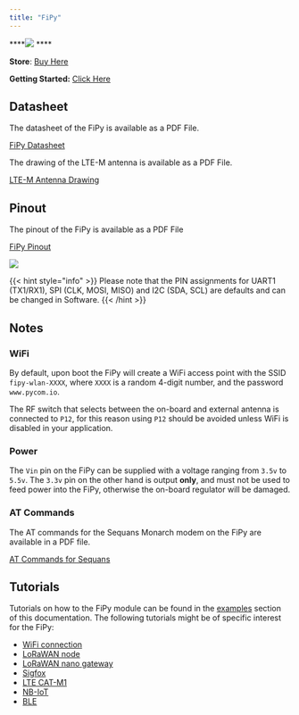 ```yaml
---
title: "FiPy"
---
```


\*\*\*\*![](/gitbook/assets/assets-lil0igdl11z7jos_jpx-lkn7scqkkkb6tqb3uyo-lkn82srvkf3rhetvjpi-fipy-1.png) ****

**Store**: [Buy Here](https://pycom.io/product/fipy/)

**Getting Started:** [Click Here](../../gettingstarted/connection/fipy)

## Datasheet

The datasheet of the FiPy is available as a PDF File.

[FiPy Datasheet](/gitbook/assets/fipy-specsheet-1.pdf)

The drawing of the LTE-M antenna is available as a PDF File.

[LTE-M Antenna Drawing](/gitbook/assets/lte-m-antenna-drawing.pdf)

## Pinout

The pinout of the FiPy is available as a PDF File

[FiPy Pinout](/gitbook/assets/fipy-pinout.pdf)

![](/gitbook/assets/fipy-pinout.png)

{{< hint style="info" >}}
Please note that the PIN assignments for UART1 (TX1/RX1), SPI (CLK, MOSI, MISO) and I2C (SDA, SCL) are defaults and can be changed in Software.
{{< /hint >}}

## Notes

### WiFi

By default, upon boot the FiPy will create a WiFi access point with the SSID `fipy-wlan-XXXX`, where `XXXX` is a random 4-digit number, and the password `www.pycom.io`.

The RF switch that selects between the on-board and external antenna is connected to `P12`, for this reason using `P12` should be avoided unless WiFi is disabled in your application.

### Power

The `Vin` pin on the FiPy can be supplied with a voltage ranging from `3.5v` to `5.5v`. The `3.3v` pin on the other hand is output **only**, and must not be used to feed power into the FiPy, otherwise the on-board regulator will be damaged.

### AT Commands

The AT commands for the Sequans Monarch modem on the FiPy are available in a PDF file.

[AT Commands for Sequans](/gitbook/assets/monarch\_4g-ez\_lr5110\_atcommands\_referencemanual\_rev3\_noconfidential-2.pdf)

## Tutorials

Tutorials on how to the FiPy module can be found in the [examples](../../tutorials/introduction) section of this documentation. The following tutorials might be of specific interest for the FiPy:

* [WiFi connection](../../tutorials/all/wlan)
* [LoRaWAN node](../../tutorials/lora/lorawan-abp)
* [LoRaWAN nano gateway](../../tutorials/lora/lorawan-nano-gateway)
* [Sigfox](../../tutorials/sigfox)
* [LTE CAT-M1](../../tutorials/lte/cat-m1)
* [NB-IoT](../../tutorials/lte/nb-iot)
* [BLE](../../tutorials/all/ble)

